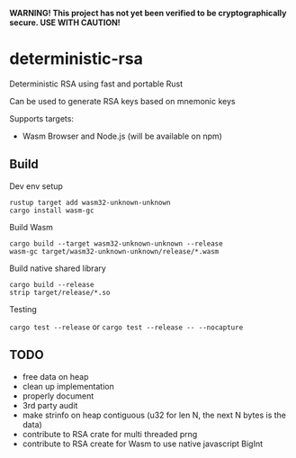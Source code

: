 **WARNING! This project has not yet been verified to be cryptographically secure. USE WITH CAUTION!** 

# deterministic-rsa
Deterministic RSA using fast and portable Rust 

Can be used to generate RSA keys based on mnemonic keys

Supports targets:

- Wasm Browser and Node.js (will be available on npm)

## Build

Dev env setup
```
rustup target add wasm32-unknown-unknown
cargo install wasm-gc
```

Build Wasm
```
cargo build --target wasm32-unknown-unknown --release
wasm-gc target/wasm32-unknown-unknown/release/*.wasm
```

Build native shared library
```
cargo build --release
strip target/release/*.so 
```

Testing

`cargo test --release` or `cargo test --release -- --nocapture`

## TODO
- free data on heap
- clean up implementation
- properly document
- 3rd party audit
- make strinfo on heap contiguous (u32 for len N, the next N bytes is the data)
- contribute to RSA crate for multi threaded prng
- contribute to RSA create for Wasm to use native javascript BigInt
